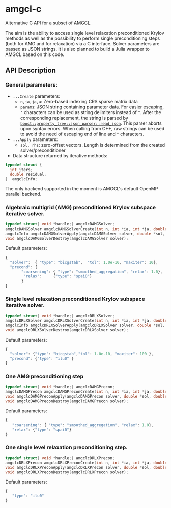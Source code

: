 amgcl-c
========

Alternative C API for a subset of [AMGCL](https://github.com/ddemidov/amgcl).

The aim is the ability to access single level relaxation preconditioned Krylov methods as well as the possibility to perform single preconditioning steps (both for AMG and for relaxation) via a C interface. Solver parameters are passed as JSON strings.
It is also planned to build a Julia wrapper to AMGCL based on this code.

## API Description

### General parameters:
  - `...Create` parameters:
     -  `n,ia,ja,a`: Zero-based indexing CRS sparse matrix data
     -  `params`: JSON string containing parameter data. For easier escaping, `'` characters
     can be used as string delimiters instead of `"`. After the corresponding replacement, the string is parsed  by    [`boost::property_tree::json_parser::read_json`](https://www.boost.org/doc/libs/release/libs/property_tree/). This parser aborts upon syntax errors. When calling from C++, raw strings can be used to avoid the need of escaping end of line and `"` characters.
  - `...Apply` parameters:
     - `sol, rhs`: zero-offset vectors. Length is determined from the created solver/preconditioner
  -  Data structure returned by iterative methods:
```c
typedef struct {
  int iters;
  double residual;
}  amgclcInfo;
```

The only backend supported in the moment is AMGCL's default OpenMP parallel backend.

### Algebraic multigrid (AMG) preconditioned Krylov subspace iterative solver.

```c
typedef struct{ void *handle;} amgclcDAMGSolver;
amgclcDAMGSolver amgclcDAMGSolverCreate(int n, int *ia, int *ja, double *a, char *params);
amgclcInfo amgclcDAMGSolverApply(amgclcDAMGSolver solver, double *sol, double *rhs);
void amgclcDAMGSolverDestroy(amgclcDAMGSolver solver);
```

Default parameters:
```javascript
{
  "solver":  { "type": "bicgstab",  "tol": 1.0e-10, "maxiter": 10},
  "precond": {
       "coarsening": { "type": "smoothed_aggregation", "relax": 1.0},
        "relax":     {"type": "spai0"}
       }
}
```


### Single level relaxation preconditioned Krylov subspace iterative solver.

```c
typedef struct{ void *handle;} amgclcDRLXSolver;
amgclcDRLXSolver amgclcDRLXSolverCreate(int n, int *ia, int *ja, double *a, char *params);
amgclcInfo amgclcDRLXSolverApply(amgclcDRLXSolver solver, double *sol, double *rhs);
void amgclcDRLXSolverDestroy(amgclcDRLXSolver solver);
```

Default parameters:
```javascript
{
  "solver": {"type": "bicgstab","tol": 1.0e-10, "maxiter": 100 },
  "precond": {"type": "ilu0" }
}
```


### One AMG preconditioning step

```c
typedef struct{ void *handle;} amgclcDAMGPrecon;
amgclcDAMGPrecon amgclcDAMGPreconCreate(int n, int *ia, int *ja, double *a, char *params);
void amgclcDAMGPreconApply(amgclcDAMGPrecon solver, double *sol, double *rhs);
void amgclcDAMGPreconDestroy(amgclcDAMGPrecon solver);
```

Default parameters:

```javascript
{
   "coarsening": { "type": "smoothed_aggregation", "relax": 1.0},
   "relax": {"type": "spai0"}
}
```

### One single level relaxation  preconditioning step.

```c
typedef struct{ void *handle;} amgclcDRLXPrecon;
amgclcDRLXPrecon amgclcDRLXPreconCreate(int n, int *ia, int *ja, double *a, char *params);
void amgclcDRLXPreconApply(amgclcDRLXPrecon solver, double *sol, double *rhs);
void amgclcDRLXPreconDestroy(amgclcDRLXPrecon solver);
```

Default parameters:
```javascript
{
   "type": "ilu0"
}
```
